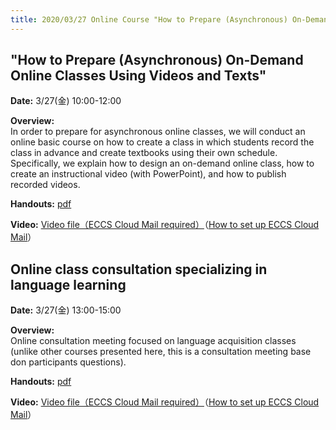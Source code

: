 ```yaml
---
title: 2020/03/27 Online Course "How to Prepare (Asynchronous) On-Demand Online Classes Using Videos and Texts" and "Online Class Consultation Meetings Specializing in Language Learning"
---
```


## "How to Prepare (Asynchronous) On-Demand Online Classes Using Videos and Texts"

**Date:** 3/27(金) 10:00-12:00 
  
  
**Overview:**  
In order to prepare for asynchronous online classes, we will conduct an online basic course on how to create a class in which students record the class in advance and create textbooks using their own schedule. Specifically, we explain how to design an on-demand online class, how to create an instructional video (with PowerPoint), and how to publish recorded videos.

**Handouts:** <a href="seminar_ondemand.pdf">pdf</a>  
  
  
**Video:** <a href="https://drive.google.com/open?id=1HsmRHGaQmFfceWLAJA1zYsO2FpVroJrb">Video file（ECCS Cloud Mail required）</a>（<a href="https://hwb.ecc.u-tokyo.ac.jp/wp/literacy/email/initialize/" target="_blank">How to set up ECCS Cloud Mail</a>）  


## Online class consultation specializing in language learning

**Date:** 3/27(金) 13:00-15:00  
  
  
**Overview:**  
Online consultation meeting focused on language acquisition classes (unlike other courses presented here, this is a consultation meeting base don participants questions).  
  
**Handouts:** <a href="talk_language_education.pdf">pdf</a>  

  
**Video:** <a href="https://drive.google.com/open?id=1TANUg4ZmLzWZIK-C17M3I3sU0uvL8gNO">Video file（ECCS Cloud Mail required）</a>（<a href="https://hwb.ecc.u-tokyo.ac.jp/wp/literacy/email/initialize/" target="_blank">How to set up ECCS Cloud Mail</a>）  




